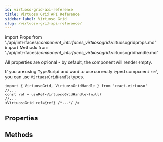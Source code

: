```yaml
---
id: virtuoso-grid-api-reference
title: Virtuoso Grid API Reference
sidebar_label: Virtuoso Grid
slug: /virtuoso-grid-api-reference/
---
```


import Props from './api/interfaces/_component_interfaces_virtuosogrid_.virtuosogridprops.md'
import Methods from './api/interfaces/_component_interfaces_virtuosogrid_.virtuosogridhandle.md'

All properties are optional - by default, the component will render empty. 

  If you are using TypeScript and want to use correctly typed component `ref`, you can use `VirtuosoGridHandle` types.

```tsx
import { VirtuosoGrid, VirtuosoGridHandle } from 'react-virtuoso'
//...
const ref = useRef<VirtuosoGridHandle>(null)
//...
<VirtuosoGrid ref={ref} /*...*/ />
```

## Properties

<div className="generated-api">
<Props />
</div>

## Methods

<div className="generated-api">
<Methods />
</div>

